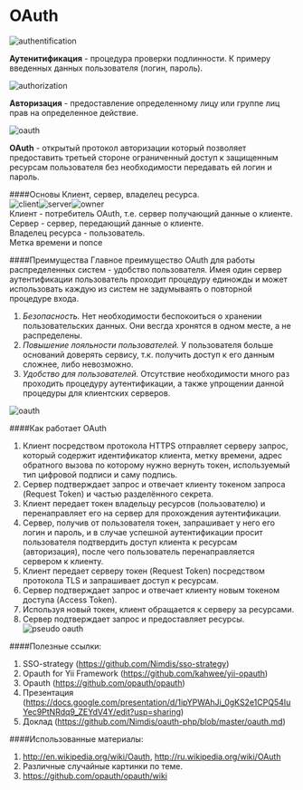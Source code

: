 OAuth
=====

![authentification](https://github.com/Nimdis/oauth-php/blob/master/imgs/Authentication.jpg?raw=true)

**Аутенитификация** - процедура проверки подлинности. К примеру введенных данных пользователя (логин, пароль).

![authorization](https://github.com/Nimdis/oauth-php/blob/master/imgs/from-permission-to-authorization_1.jpg?raw=true)

**Авторизация** - предоставление определенному лицу или группе лиц прав на определенное действие.

![oauth](https://github.com/Nimdis/oauth-php/blob/master/imgs/180px-Oauth_logo.svg.png?raw=true)

**OAuth** - открытый протокол авторизации который позволяет предоставить третьей стороне ограниченный доступ к защищенным ресурсам пользователя без необходимости передавать ей логин и пароль.

####Основы
Клиент, сервер, владелец ресурса.  
![client](https://github.com/Nimdis/oauth-php/blob/master/imgs/Server.jpg?raw=true)![server](https://github.com/Nimdis/oauth-php/blob/master/imgs/Server.jpg?raw=true)![owner](https://github.com/Nimdis/oauth-php/blob/master/imgs/happy-client-business.jpg?raw=true)  
Клиент - потребитель OAuth, т.е. сервер получающий данные о клиенте.  
Сервер - сервер, передающий данные о клиенте.  
Владелец ресурса - пользователь.  
Метка времени и nonce

####Преимущества
Главное преимущество OAuth для работы распределенных систем - удобство пользователя. Имея один сервер аутентификации пользователь проходит процедуру единожды и может использовать каждую из систем не задумываять о повторной процедуре входа.

1. *Безопасность.* Нет необходимости беспокоиться о хранении пользовательских данных. Они весгда хронятся в одном месте, а не распределены.
2. *Повышение лояльности пользователей.* У пользователя больше оснований доверять сервису, т.к. получить доступ к его данным сложнее, либо невозможно.
3. *Удобство для пользователей.* Отсутствие необходимости много раз проходить процедуру аутентификации, а также упрощении данной процедуры для клиентских серверов.

![oauth](https://github.com/Nimdis/oauth-php/blob/master/imgs/OAuth.png?raw=true)

####Как работает OAuth
1. Клиент посредством протокола HTTPS отправляет серверу запрос, который содержит идентификатор клиента, метку времени, адрес обратного вызова по которому нужно вернуть токен, используемый тип цифровой подписи и саму подпись.
2. Сервер подтверждает запрос и отвечает клиенту токеном запроса (Request Token) и частью разделённого секрета.
3. Клиент передает токен владельцу ресурсов (пользователю) и перенаправляет его на сервер для прохождения аутентификации.
4. Сервер, получив от пользователя токен, запрашивает у него его логин и пароль, и в случае успешной аутентификации просит пользователя подтвердить доступ клиента к ресурсам (авторизация), после чего пользователь перенаправляется сервером к клиенту.
5. Клиент передает серверу токен (Request Token) посредством протокола TLS и запрашивает доступ к ресурсам.
6. Сервер подтверждает запрос и отвечает клиенту новым токеном доступа (Access Token).
7. Используя новый токен, клиент обращается к серверу за ресурсами.
8. Сервер подтверждает запрос и предоставляет ресурсы.
![pseudo oauth](https://github.com/Nimdis/oauth-php/blob/master/imgs/512px-OpenIDvs.Pseudo-AuthenticationusingOAuth.svg.png?raw=true)

####Полезные ссылки:
1. SSO-strategy (https://github.com/Nimdis/sso-strategy)
2. Opauth for Yii Framework (https://github.com/kahwee/yii-opauth)
3. Opauth (https://github.com/opauth/opauth)
4. Презентация (https://docs.google.com/presentation/d/1ipYPWAhJi_0gKS2e1CPQ54IuYec9PtNRdq9_ZEYdV4Y/edit?usp=sharing)
5. Доклад (https://github.com/Nimdis/oauth-php/blob/master/oauth.md)

####Использованные материалы:
1. http://en.wikipedia.org/wiki/Oauth, http://ru.wikipedia.org/wiki/OAuth
2. Различные случайные картинки по теме.
3. https://github.com/opauth/opauth/wiki
